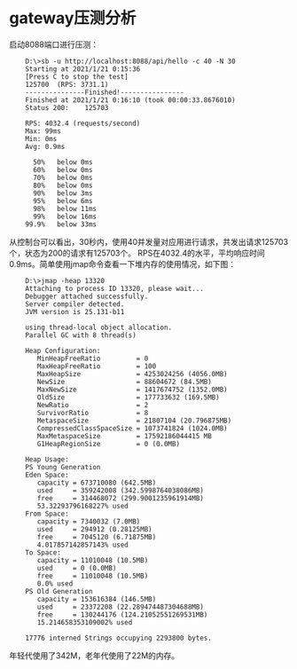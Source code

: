 gateway压测分析
===========================
启动8088端口进行压测：

		D:\>sb -u http://localhost:8088/api/hello -c 40 -N 30
		Starting at 2021/1/21 0:15:36
		[Press C to stop the test]
		125700  (RPS: 3731.1)
		---------------Finished!----------------
		Finished at 2021/1/21 0:16:10 (took 00:00:33.8676010)
		Status 200:    125703

		RPS: 4032.4 (requests/second)
		Max: 99ms
		Min: 0ms
		Avg: 0.9ms

		  50%   below 0ms
		  60%   below 0ms
		  70%   below 0ms
		  80%   below 0ms
		  90%   below 3ms
		  95%   below 6ms
		  98%   below 11ms
		  99%   below 16ms
		99.9%   below 33ms


从控制台可以看出，30秒内，使用40并发量对应用进行请求，共发出请求125703个，状态为200的请求有125703个。
RPS在4032.4的水平，平均响应时间0.9ms。简单使用jmap命令查看一下堆内存的使用情况，如下图：

		D:\>jmap -heap 13320
		Attaching to process ID 13320, please wait...
		Debugger attached successfully.
		Server compiler detected.
		JVM version is 25.131-b11

		using thread-local object allocation.
		Parallel GC with 8 thread(s)

		Heap Configuration:
		   MinHeapFreeRatio         = 0
		   MaxHeapFreeRatio         = 100
		   MaxHeapSize              = 4253024256 (4056.0MB)
		   NewSize                  = 88604672 (84.5MB)
		   MaxNewSize               = 1417674752 (1352.0MB)
		   OldSize                  = 177733632 (169.5MB)
		   NewRatio                 = 2
		   SurvivorRatio            = 8
		   MetaspaceSize            = 21807104 (20.796875MB)
		   CompressedClassSpaceSize = 1073741824 (1024.0MB)
		   MaxMetaspaceSize         = 17592186044415 MB
		   G1HeapRegionSize         = 0 (0.0MB)

		Heap Usage:
		PS Young Generation
		Eden Space:
		   capacity = 673710080 (642.5MB)
		   used     = 359242008 (342.5998764038086MB)
		   free     = 314468072 (299.9001235961914MB)
		   53.32293796168227% used
		From Space:
		   capacity = 7340032 (7.0MB)
		   used     = 294912 (0.28125MB)
		   free     = 7045120 (6.71875MB)
		   4.017857142857143% used
		To Space:
		   capacity = 11010048 (10.5MB)
		   used     = 0 (0.0MB)
		   free     = 11010048 (10.5MB)
		   0.0% used
		PS Old Generation
		   capacity = 153616384 (146.5MB)
		   used     = 23372208 (22.289474487304688MB)
		   free     = 130244176 (124.21052551269531MB)
		   15.214658353109002% used

		17776 interned Strings occupying 2293800 bytes.

年轻代使用了342M，老年代使用了22M的内存。